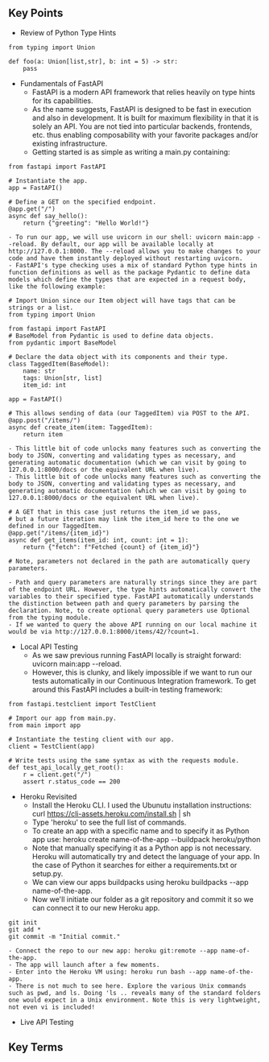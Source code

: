 ## Key Points

- Review of Python Type Hints
```
from typing import Union

def foo(a: Union[list,str], b: int = 5) -> str:
    pass
```

- Fundamentals of FastAPI
    - FastAPI is a modern API framework that relies heavily on type hints for its capabilities.
    - As the name suggests, FastAPI is designed to be fast in execution and also in development. It is built for maximum flexibility in that it is solely an API. You are not tied into particular backends, frontends, etc. thus enabling composability with your favorite packages and/or existing infrastructure.
    - Getting started is as simple as writing a main.py containing:
```
from fastapi import FastAPI

# Instantiate the app.
app = FastAPI()

# Define a GET on the specified endpoint.
@app.get("/")
async def say_hello():
    return {"greeting": "Hello World!"}
```
    - To run our app, we will use uvicorn in our shell: uvicorn main:app --reload. By default, our app will be available locally at http://127.0.0.1:8000. The --reload allows you to make changes to your code and have them instantly deployed without restarting uvicorn.
    - FastAPI's type checking uses a mix of standard Python type hints in function definitions as well as the package Pydantic to define data models which define the types that are expected in a request body, like the following example:
```
# Import Union since our Item object will have tags that can be strings or a list.
from typing import Union 

from fastapi import FastAPI
# BaseModel from Pydantic is used to define data objects.
from pydantic import BaseModel

# Declare the data object with its components and their type.
class TaggedItem(BaseModel):
    name: str
    tags: Union[str, list] 
    item_id: int

app = FastAPI()

# This allows sending of data (our TaggedItem) via POST to the API.
@app.post("/items/")
async def create_item(item: TaggedItem):
    return item
```
    - This little bit of code unlocks many features such as converting the body to JSON, converting and validating types as necessary, and generating automatic documentation (which we can visit by going to 127.0.0.1:8000/docs or the equivalent URL when live).
    - This little bit of code unlocks many features such as converting the body to JSON, converting and validating types as necessary, and generating automatic documentation (which we can visit by going to 127.0.0.1:8000/docs or the equivalent URL when live).
```
# A GET that in this case just returns the item_id we pass, 
# but a future iteration may link the item_id here to the one we defined in our TaggedItem.
@app.get("/items/{item_id}")
async def get_items(item_id: int, count: int = 1):
    return {"fetch": f"Fetched {count} of {item_id}"}

# Note, parameters not declared in the path are automatically query parameters.
```
    - Path and query parameters are naturally strings since they are part of the endpoint URL. However, the type hints automatically convert the variables to their specified type. FastAPI automatically understands the distinction between path and query parameters by parsing the declaration. Note, to create optional query parameters use Optional from the typing module.
    - If we wanted to query the above API running on our local machine it would be via http://127.0.0.1:8000/items/42/?count=1.

- Local API Testing
    - As we saw previous running FastAPI locally is straight forward: uvicorn main:app --reload.
    - However, this is clunky, and likely impossible if we want to run our tests automatically in our Continuous Integration framework. To get around this FastAPI includes a built-in testing framework:
```
from fastapi.testclient import TestClient

# Import our app from main.py.
from main import app

# Instantiate the testing client with our app.
client = TestClient(app)

# Write tests using the same syntax as with the requests module.
def test_api_locally_get_root():
    r = client.get("/")
    assert r.status_code == 200
```

- Heroku Revisited
    - Install the Heroku CLI. I used the Ubunutu installation instructions: curl https://cli-assets.heroku.com/install.sh | sh
    - Type 'heroku' to see the full list of commands.
    - To create an app with a specific name and to specify it as Python app use: heroku create name-of-the-app --buildpack heroku/python
    - Note that manually specifying it as a Python app is not necessary. Heroku will automatically try and detect the language of your app. In the case of Python it searches for either a requirements.txt or setup.py.
    - We can view our apps buildpacks using heroku buildpacks --app name-of-the-app.
    - Now we'll initiate our folder as a git repository and commit it so we can connect it to our new Heroku app.
```
git init
git add *
git commit -m "Initial commit."
```
    - Connect the repo to our new app: heroku git:remote --app name-of-the-app.
    - The app will launch after a few moments.
    - Enter into the Heroku VM using: heroku run bash --app name-of-the-app.
    - There is not much to see here. Explore the various Unix commands such as pwd, and ls. Doing 'ls .. reveals many of the standard folders one would expect in a Unix environment. Note this is very lightweight, not even vi is included!

- Live API Testing

## Key Terms
